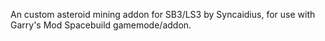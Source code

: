 An custom asteroid mining addon for SB3/LS3 by Syncaidius, for use with Garry's Mod Spacebuild gamemode/addon.